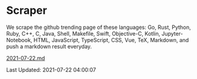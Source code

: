 # Scraper

We scrape the github trending page of these languages: Go, Rust, Python, Ruby, C++, C, Java, Shell, Makefile, Swift, Objective-C, Kotlin, Jupyter-Notebook, HTML, JavaScript, TypeScript, CSS, Vue, TeX, Markdown, and push a markdown result everyday.

[2021-07-22.md](https://github.com/yangwenmai/github-trending-backup/blob/master/2021-07-22.md)

Last Updated: 2021-07-22 04:00:07